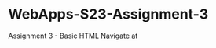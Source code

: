 # WebApps-S23-Assignment-3
Assignment 3 - Basic HTML
[Navigate at](https://44-563-web-apps-s23.github.io/44563-webapps-assignment-3-srilakshmijonnala/)
